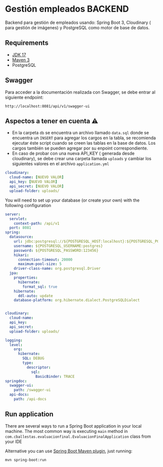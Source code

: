 # Gestión empleados BACKEND
Backend para gestión de empleados usando: Spring Boot 3, Cloudinary ( para gestión de imágenes) y PostgreSQL como motor
de base de datos.

## Requirements
- [JDK 17](https://adoptium.net/es/?variant=openjdk17)
- [Maven 3](https://maven.apache.org/)
- PostgreSQL

## Swagger
Para acceder a la documentación realizada con Swagger, se debe entrar al siguiente endpoint:
``` http request
http://localhost:8081/api/v1/swagger-ui
```
## Aspectos a tener en cuenta ⚠

- En la carpeta `db` se encuentra un archivo llamado `data.sql` donde se encuentra un `INSERT` para agregar los cargos
  en la tabla, se recomienda ejecutar éste script cuando se creen las tablas en la base de datos. Los cargos también se
  pueden agregar por su enpoint correspondiente.
- En caso de probar con una nueva API_KEY ( generada desde cloudinary), se debe crear una carpeta llamada `uploads` y
  cambiar los siguientes valores en el archivo `application.yml`

``` yaml
cloudinary:
  cloud-name: [NUEVO VALOR]
  api_key: [NUEVO VALOR]
  api_secret: [NUEVO VALOR]
  upload-folder: uploads/
```

You will need to set up your database (or create your own) with the following configuration
``` yaml
server:
  servlet:
    context-path: /api/v1
  port: 8081
spring:
  datasource:
    url: jdbc:postgresql://${POSTGRESQL_HOST:localhost}:${POSTGRESQL_PORT:5433}/${POSTGRESQL_DATABASE:evaluacion_db}
    username: ${POSTGRESQL_USERNAME:postgres}
    password: ${POSTGRESQL_PASSWORD:123456}
    hikari:
      connection-timeout: 20000
      maximum-pool-size: 5
    driver-class-name: org.postgresql.Driver
  jpa:
    properties:
      hibernate:
        format_sql: true
    hibernate:
      ddl-auto: update
    database-platform: org.hibernate.dialect.PostgreSQLDialect


cloudinary:
  cloud-name:
  api_key:
  api_secret:
  upload-folder: uploads/

logging:
  level:
    org:
      hibernate:
        SQL: DEBUG
        type:
          descriptor:
            sql:
              BasicBinder: TRACE
springdoc:
  swagger-ui:
    path: /swagger-ui
  api-docs:
    path: /api-docs

```

## Run application

There are several ways to run a Spring Boot application in your local machine. The most common way is executing `main` method in `com.cballestas.evaluacionfinal.EvaluacionFinalApplication` class from your IDE

Alternative you can use [Spring Boot Maven plugin](https://docs.spring.io/spring-boot/docs/current/maven-plugin/reference/htmlsingle), just running:

```shell
mvn spring-boot:run
```